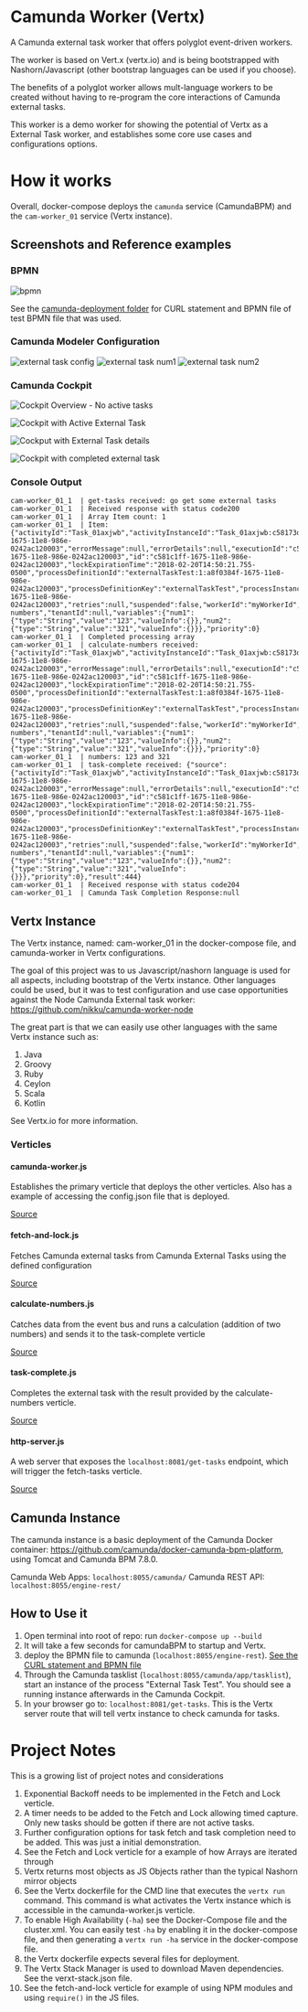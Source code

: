 # Camunda Worker (Vertx)

A Camunda external task worker that offers polyglot event-driven workers.

The worker is based on Vert.x (vertx.io) and is being bootstrapped with Nashorn/Javascript (other bootstrap languages can be used if you choose).

The benefits of a polyglot worker allows mult-language workers to be created without having to re-program the core interactions of Camunda external tasks.

This worker is a demo worker for showing the potential of Vertx as a External Task worker, and establishes some core use cases and configurations options.


# How it works

Overall, docker-compose deploys the `camunda` service (CamundaBPM) and the `cam-worker_01` service (Vertx instance).

## Screenshots and Reference examples

### BPMN

![bpmn](./docs/camunda-deployment/external-task-test.png)

See the [camunda-deployment folder](./docs/camunda-deployment/external-task-test.bpmn) for CURL statement and BPMN file of test BPMN file that was used.

### Camunda Modeler Configuration

![external task config](./docs/camunda-modeler/modeler-external-task.png)
![external task num1](./docs/camunda-modeler/modeler-num1.png)
![external task num2](./docs/camunda-modeler/modeler-num2.png)

### Camunda Cockpit
![Cockpit Overview - No active tasks](./docs/camunda-cockpit/cockpit-overview.png)

![Cockpit with Active External Task](./docs/camunda-cockpit/cockpit-active-external-task-overview.png)

![Cockput with External Task details](./docs/camunda-cockpit/cockpit-active-external-task-instance.png)

![Cockpit with completed external task](./docs/camunda-cockpit/cockpit-completed-external-task-instance.png)

### Console Output

```
cam-worker_01_1  | get-tasks received: go get some external tasks
cam-worker_01_1  | Received response with status code200
cam-worker_01_1  | Array Item count: 1
cam-worker_01_1  | Item: {"activityId":"Task_01axjwb","activityInstanceId":"Task_01axjwb:c58173d9-1675-11e8-986e-0242ac120003","errorMessage":null,"errorDetails":null,"executionId":"c58173d8-1675-11e8-986e-0242ac120003","id":"c581c1ff-1675-11e8-986e-0242ac120003","lockExpirationTime":"2018-02-20T14:50:21.755-0500","processDefinitionId":"externalTaskTest:1:a8f0384f-1675-11e8-986e-0242ac120003","processDefinitionKey":"externalTaskTest","processInstanceId":"c580fea6-1675-11e8-986e-0242ac120003","retries":null,"suspended":false,"workerId":"myWorkerId","topicName":"calculate-numbers","tenantId":null,"variables":{"num1":{"type":"String","value":"123","valueInfo":{}},"num2":{"type":"String","value":"321","valueInfo":{}}},"priority":0}
cam-worker_01_1  | Completed processing array
cam-worker_01_1  | calculate-numbers received: {"activityId":"Task_01axjwb","activityInstanceId":"Task_01axjwb:c58173d9-1675-11e8-986e-0242ac120003","errorMessage":null,"errorDetails":null,"executionId":"c58173d8-1675-11e8-986e-0242ac120003","id":"c581c1ff-1675-11e8-986e-0242ac120003","lockExpirationTime":"2018-02-20T14:50:21.755-0500","processDefinitionId":"externalTaskTest:1:a8f0384f-1675-11e8-986e-0242ac120003","processDefinitionKey":"externalTaskTest","processInstanceId":"c580fea6-1675-11e8-986e-0242ac120003","retries":null,"suspended":false,"workerId":"myWorkerId","topicName":"calculate-numbers","tenantId":null,"variables":{"num1":{"type":"String","value":"123","valueInfo":{}},"num2":{"type":"String","value":"321","valueInfo":{}}},"priority":0}
cam-worker_01_1  | numbers: 123 and 321
cam-worker_01_1  | task-complete received: {"source":{"activityId":"Task_01axjwb","activityInstanceId":"Task_01axjwb:c58173d9-1675-11e8-986e-0242ac120003","errorMessage":null,"errorDetails":null,"executionId":"c58173d8-1675-11e8-986e-0242ac120003","id":"c581c1ff-1675-11e8-986e-0242ac120003","lockExpirationTime":"2018-02-20T14:50:21.755-0500","processDefinitionId":"externalTaskTest:1:a8f0384f-1675-11e8-986e-0242ac120003","processDefinitionKey":"externalTaskTest","processInstanceId":"c580fea6-1675-11e8-986e-0242ac120003","retries":null,"suspended":false,"workerId":"myWorkerId","topicName":"calculate-numbers","tenantId":null,"variables":{"num1":{"type":"String","value":"123","valueInfo":{}},"num2":{"type":"String","value":"321","valueInfo":{}}},"priority":0},"result":444}
cam-worker_01_1  | Received response with status code204
cam-worker_01_1  | Camunda Task Completion Response:null
```


## Vertx Instance

The Vertx instance, named: cam-worker_01 in the docker-compose file, and camunda-worker in Vertx configurations.

The goal of this project was to us Javascript/nashorn language is used for all aspects, including bootstrap of the Vertx instance.  Other languages could be used, but it was to test configuration and use case opportunities against the Node Camunda External task worker: https://github.com/nikku/camunda-worker-node

The great part is that we can easily use other languages with the same Vertx instance such as:

1. Java
1. Groovy
1. Ruby
1. Ceylon
1. Scala
1. Kotlin

See Vertx.io for more information.


### Verticles

#### camunda-worker.js

Establishes the primary verticle that deploys the other verticles.
Also has a example of accessing the config.json file that is deployed.

[Source](./worker/camunda-worker.js)

#### fetch-and-lock.js

Fetches Camunda external tasks from Camunda External Tasks using the defined configuration

[Source](./worker/verticles/fetch-tasks/fetch-and-lock.js)

#### calculate-numbers.js

Catches data from the event bus and runs a calculation (addition of two numbers) and sends it to the task-complete verticle 

[Source](./worker/verticles/process-calculate-numbers/calculate-numbers.js)

#### task-complete.js

Completes the external task with the result provided by the calculate-numbers verticle.

[Source](./worker/verticles/task-complete/task-complete.js)

#### http-server.js

A web server that exposes the `localhost:8081/get-tasks` endpoint, which will trigger the fetch-tasks verticle.

[Source](./worker/verticles/http-server/httpserver.js)

## Camunda Instance

The camunda instance is a basic deployment of the Camunda Docker container: https://github.com/camunda/docker-camunda-bpm-platform, using Tomcat and Camunda BPM 7.8.0.

Camunda Web Apps: `localhost:8055/camunda/`
Camunda REST API: `localhost:8055/engine-rest/`


## How to Use it

1. Open terminal into root of repo: run `docker-compose up --build`
1. It will take a few seconds for camundaBPM to startup and Vertx.
1. deploy the BPMN file to camunda (`localhost:8055/engine-rest`).  [See the CURL statement and BPMN file](./docs/camunda-deployment)
1. Through the Camunda tasklist (`localhost:8055/camunda/app/tasklist`), start an instance of the process "External Task Test".  You should see a running instance afterwards in the Camunda Cockpit.
1. In your browser go to: `localhost:8081/get-tasks`.  This is the Vertx server route that will tell vertx instance to check camunda for tasks.


# Project Notes

This is a growing list of project notes and considerations

1. Exponential Backoff needs to be implemented in the Fetch and Lock verticle.
1. A timer needs to be added to the Fetch and Lock allowing timed capture.  Only new tasks should be gotten if there are not active tasks.
1. Further configuration options for task fetch and task completion need to be added.  This was just a initial demonstration.
1. See the Fetch and Lock verticle for a example of how Arrays are iterated through
1. Vertx returns most objects as JS Objects rather than the typical Nashorn mirror objects
1. See the Vertx dockerfile for the CMD line that executes the `vertx run` command.  This command is what activates the Vertx instance which is accessible in the camunda-worker.js verticle.
1. To enable High Availability (`-ha`) see the Docker-Compose file and the cluster.xml.  You can easily test `-ha` by enabling it in the docker-compose file, and then generating a `vertx run -ha` service in the docker-compose file.
1. the Vertx dockerfile expects several files for deployment.
1. The Vertx Stack Manager is used to download Maven dependencies.  See the verxt-stack.json file.
1. See the fetch-and-lock verticle for example of using NPM modules and using `require()` in the JS files.



